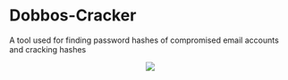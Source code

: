 # Dobbos-Cracker
A tool used for finding password hashes of compromised email accounts and cracking hashes
<p align="center"><img src="https://i.imgur.com/"></p>

